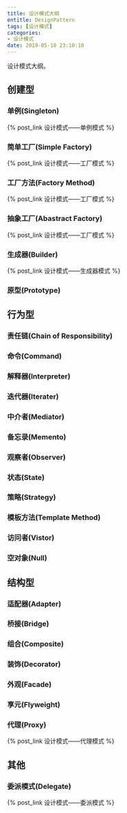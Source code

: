 ```yaml
---
title: 设计模式大纲
entitle: DesignPattern
tags: [设计模式]
categories:
- 设计模式
date: 2019-05-18 23:10:10
---
```

设计模式大纲。
<!--more-->

## 创建型

### 单例(Singleton)
{% post_link  设计模式——单例模式 %}
### 简单工厂(Simple Factory)
{% post_link  设计模式——工厂模式 %}
### 工厂方法(Factory Method)
{% post_link  设计模式——工厂模式 %}
### 抽象工厂(Abastract Factory)
{% post_link  设计模式——工厂模式 %}
### 生成器(Builder)
{% post_link  设计模式——生成器模式 %}
### 原型(Prototype)


## 行为型

### 责任链(Chain of Responsibility)

### 命令(Command)

### 解释器(Interpreter)

### 迭代器(Iterater)

### 中介者(Mediator)

### 备忘录(Memento)

### 观察者(Observer)

### 状态(State)

### 策略(Strategy)

### 模板方法(Template Method)

### 访问者(Vistor)

### 空对象(Null)

## 结构型

### 适配器(Adapter)

### 桥接(Bridge)

### 组合(Composite)

### 装饰(Decorator)

### 外观(Facade)

### 享元(Flyweight)

### 代理(Proxy)
{% post_link  设计模式——代理模式 %}

## 其他

### 委派模式(Delegate)
{% post_link  设计模式——委派模式 %}
